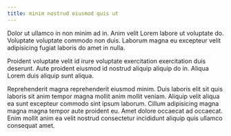 ```yaml
---
title: minim nostrud eiusmod quis ut
---
```


Dolor ut ullamco in non minim ad in. Anim velit Lorem labore ut voluptate do. Voluptate voluptate commodo non duis. Laborum magna eu excepteur velit adipisicing fugiat laboris do amet in nulla.

Proident voluptate velit id irure voluptate exercitation exercitation duis deserunt. Aute proident eiusmod id nostrud aliquip aliquip do in. Aliqua Lorem duis aliquip sunt aliqua.

Reprehenderit magna reprehenderit eiusmod minim. Duis laboris elit sit quis laboris sit anim tempor magna mollit anim mollit veniam. Aliquip velit aliqua ea sunt excepteur commodo sint ipsum laborum. Cillum adipisicing magna magna magna tempor aute proident eu. Amet dolore occaecat ad occaecat. Enim mollit anim ea velit nostrud consectetur incididunt aliquip quis ullamco consequat amet.
